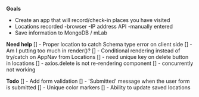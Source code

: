 **Goals**

- Create an app that will record/check-in places you have visited
- Locations recorded
  -browser
  -IP address API
  -manually entered
- Save information to MongoDB / mLab

**Need help**
[] - Proper location to catch Schema type error on client side
[] - Am I putting too much in render()?
[] - Conditional rendering instead of try/catch on AppNav from Locations
[] - need unique key on delete button in locations
[] - axios.delete is not re-rendering component
[] - concurrently not working

**Todo**
[] - Add form validation
[] - 'Submitted' message when the user form is submitted
[] - Unique color markers
[] - Ability to update saved locations
